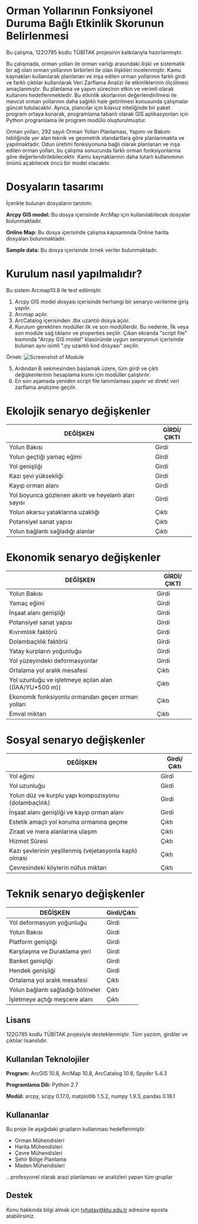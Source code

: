 # Orman Yollarının Fonksiyonel Duruma Bağlı Etkinlik Skorunun Belirlenmesi
Bu çalışma, 122O785 kodlu TÜBİTAK projesinin katkılarıyla hazırlanmıştır.

Bu çalışmada, orman yolları ile orman varlığı arasındaki ilişki ve sistematik bir ağ olan orman yollarının birbirleri ile olan ilişkileri incelenmiştir. Kamu kaynakları kullanılarak planlanan ve inşa edilen orman yollarının farklı girdi ve farklı çıktılar kullanılarak Veri Zarflama Analizi ile etkinliklerinin ölçülmesi amaçlanmıştır. Bu planlama ve yapım sürecinin etkin ve verimli olarak kullanımı hedeflenmektedir. Bu etkinlik skorlarının değerlendirilmesi ile mevcut orman yollarının daha sağlıklı hale getirilmesi konusunda çalışmalar güncel tutulacaktır. Ayrıca, plancılar için kılavuz niteliğinde bir paket program ortaya konarak, programlama tabanlı olarak GIS aplikasyonları için Python programlama ile program modülü oluşturulmuştur.

Orman yolları, 292 sayılı Orman Yolları Planlaması, Yapımı ve Bakımı tebliğinde yer alan teknik ve geometrik standartlara göre planlanmakta ve yapılmaktadır. Odun üretimi fonksiyonuna bağlı olarak planlanan ve inşa edilen orman yolları, bu çalışma sonucunda farklı orman fonksiyonlarına göre değerlendirilebilecektir. Kamu kaynaklarının daha tutarlı kullanımının önünü açabilecek öncü bir model olacaktır.

# Dosyaların tasarımı
İçerikte bulunan dosyaların tanıtımı:

**Arcpy GIS model:** Bu dosya içerisinde ArcMap için kullanılabilecek dosyalar bulunmaktadır.

**Online Map:** Bu dosya içerisinde çalışma kapsamında Online harita dosyaları bulunmaktadır.

**Sample data:** Bu dosya içerisinde örnek veriler bulunmaktadır.  


# Kurulum nasıl yapılmalıdır?
Bu sistem Arcmap10.8 ile test edilmiştir.

1. Arcpy GIS model dosyası içerisinde herhangi bir senaryo verilerine giriş yapılır.
2. Arcmap açılır.
3. ArcCatalog içerisinden .tbx uzantılı dosya açılır. 
4. Kurulum gerektiren modüller ilk ve son modüllerdir. Bu nedenle, İlk veya son modüle sağ tıklanır ve properties seçilir. Çıkan ekranda "script file" kısmında "Arcpy GIS model" klasöründe uygun senaryonun içerisinde bulunan aynı isimli ".py uzantılı kod dosyası" seçilir.

Örnek:
![Screenshot of Module](https://tahayasin.com/VZA_DEA/kurulum.jpg)

5. Ardından B sekmesinden başlamak üzere, tüm girdi ve çıktı değişkenlerinin hesaplama kısmı için modüller çalıştırılır.
6. En son aşamada yeniden script file tanımlaması yapılır ve direkt veri zarflama analizine geçilir.

# Ekolojik senaryo değişkenler

| **DEĞİŞKEN**                                            | **GİRDİ/ÇIKTI** |
| ------------------------------------------------------- | --------------- |
| Yolun Bakısı											  |	Girdi			|
| Yolun geçtiği yamaç eğimi								  | Girdi			|
| Yol genişliği											  |	Girdi			|
| Kazı şevi yüksekliği									  |	Girdi			|
| Kayıp orman alanı										  | Girdi			|
| Yol boyunca gözlenen akıntı ve heyelanlı alan sayısı    | Girdi			|
| Yolun akarsu yataklarına uzaklığı						  | Çıktı			|
| Potansiyel sanat yapısı								  | Çıktı			|
| Yolun bağlantı sağladığı alanlar						  | Çıktı			|     

# Ekonomik senaryo değişkenler

| **DEĞİŞKEN**                                            | **GİRDİ/ÇIKTI** |
| ------------------------------------------------------- | --------------- |
| Yolun Bakısı                                            | Girdi           |
| Yamaç eğimi                                             | Girdi           |
| İnşaat alanı genişliği                                  | Girdi           |
| Potansiyel sanat yapısı								  | Girdi			|
| Kıvrımlılık faktörü                                     | Girdi           |
| Dolambaçlılık faktörü                                   | Girdi           |
| Yatay kurpların yoğunluğu                               | Girdi           |
| Yol yüzeyindeki deformasyonlar                          | Girdi           |
| Ortalama yol aralık mesafesi							  | Çıktı           |
| Yol uzunluğu ve işletmeye açılan alan ((İAA/YU\*500 m)) | Çıktı           |
| Ekonomik fonksiyonlu ormandan geçen orman yolları       | Çıktı           |
| Emval miktarı											  | Çıktı           |

# Sosyal senaryo değişkenler

| **DEĞİŞKEN**                                            | **Girdi/Çıktı** |
| ------------------------------------------------------- | --------------- |
| Yol eğimi                                               | Girdi           |
| Yol uzunluğu                                            | Girdi           |
| Yolun düz ve kurplu yapı kompozisyonu (dolambaçlılık)   | Girdi           |
| İnşaat alanı genişliği ve kayıp orman alanı             | Girdi           |
| Estetik amaçlı yol koruma ormanına geçme                | Çıktı           |
| Ziraat ve mera alanlarına ulaşım                        | Çıktı           |
| Hizmet Süresi						                      | Çıktı           |
| Kazı şevlerinin yeşillenmiş (vejetasyonla kaplı) olması | Çıktı           |
| Çevresindeki köylerin nüfus miktarı                     | Çıktı           |


# Teknik senaryo değişkenler

| **DEĞİŞKEN**                                | **Girdi/Çıktı** |
| ------------------------------------------- | --------------- |
| Yol deformasyon yoğunluğu                   | Girdi           |
| Yolun Bakısı                                | Girdi           |
| Platform genişliği                          | Girdi           |
| Karşılaşma ve Duraklama yeri                | Girdi           |
| Banket genişliği                            | Girdi           |
| Hendek genişliği                            | Girdi           |
| Ortalama yol aralık mesafesi				  | Çıktı           |
| Yolun bağlantı sağladığı bölmeler           | Çıktı           |
| İşletmeye açtığı meşcere alanı              | Çıktı           |


## Lisans

122O785 kodlu TÜBİTAK projesiyle desteklenmiştir. Tüm yazılım, girdiler ve çıktılar lisanslıdır.

  
## Kullanılan Teknolojiler

**Program:** ArcGIS 10.8, ArcMap 10.8, ArcCatalog 10.8, Spyder 5.4.3

**Programlama Dili:** Python 2.7

**Modül:** arcpy, scipy 0.17.0, matplotlib 1.5.2, numpy 1.9.3, pandas 0.18.1

  
## Kullananlar

Bu proje ile aşağıdaki grupların kullanması hedeflenmiştir

- Orman Mühendisleri
- Harita Mühendisleri
- Çevre Mühendisleri
- Şehir Bölge Planlama
- Maden Mühendisleri

.. profesyonel olarak arazi planlaması ve analizleri yapan tüm gruplar

  ## Destek

Konu hakkında bilgi almak için tyhatay@ktu.edu.tr adresine eposta atabilirsiniz.



